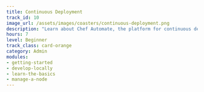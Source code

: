 ```yaml
---
title: Continuous Deployment
track_id: 10
image_url: /assets/images/coasters/continuous-deployment.png
description: "Learn about Chef Automate, the platform for continuous deployment. Find out how to use Chef Automate to gain visibility into your infrastructure. Then, learn how to deploy a cookbook using the Chef Automate pipeline."
hours: 7
level: Beginner
track_class: card-orange
category: Admin
modules:
- getting-started
- develop-locally
- learn-the-basics
- manage-a-node
---
```

